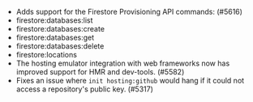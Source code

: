 - Adds support for the Firestore Provisioning API commands: (#5616)
- firestore:databases:list
- firestore:databases:create
- firestore:databases:get
- firestore:databases:delete
- firestore:locations
- The hosting emulator integration with web frameworks now has improved support for HMR and dev-tools. (#5582)
- Fixes an issue where `init hosting:github` would hang if it could not access a repository's public key. (#5317)
